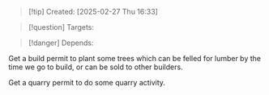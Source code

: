 
>[!tip] Created: [2025-02-27 Thu 16:33]

>[!question] Targets: 

>[!danger] Depends: 

Get a build permit to plant some trees which can be felled for lumber by the time we go to build, or can be sold to other builders.

Get a quarry permit to do some quarry activity.